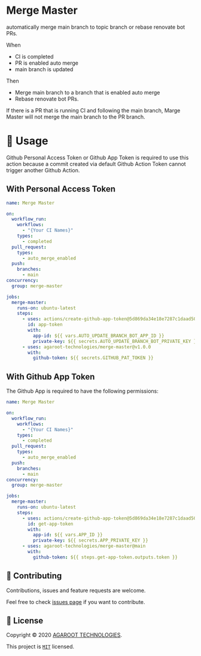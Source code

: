 # Merge Master

automatically merge main branch to topic branch or rebase renovate bot PRs.

When
- CI is completed
- PR is enabled auto merge
- main branch is updated

Then
- Merge main branch to a branch that is enabled auto merge
- Rebase renovate bot PRs.

If there is a PR that is running CI and following the main branch, Marge Master will not merge the main branch to the PR branch.


# 👏 Usage

Github Personal Access Token or Github App Token is required to use this action because a commit created via default Github Action Token cannot trigger another Github Action.

## With Personal Access Token

```yaml
name: Merge Master

on:
  workflow_run:
    workflows:
      - "{Your CI Names}"
    types:
      - completed
  pull_request:
    types:
      - auto_merge_enabled
  push:
    branches:
      - main
concurrency:
  group: merge-master

jobs:
  merge-master:
    runs-on: ubuntu-latest
    steps:
      - uses: actions/create-github-app-token@5d869da34e18e7287c1daad50e0b8ea0f506ce69 # v1.11.0
        id: app-token
        with:
          app-id: ${{ vars.AUTO_UPDATE_BRANCH_BOT_APP_ID }}
          private-key: ${{ secrets.AUTO_UPDATE_BRANCH_BOT_PRIVATE_KEY }}
      - uses: agaroot-technologies/merge-master@v1.0.0
        with:
          github-token: ${{ secrets.GITHUB_PAT_TOKEN }}
```

## With Github App Token

The Github App is required to have the following permissions:


```yaml
name: Merge Master

on:
  workflow_run:
    workflows:
      - "{Your CI Names}"
    types:
      - completed
  pull_request:
    types:
      - auto_merge_enabled
  push:
    branches:
      - main
concurrency:
  group: merge-master

jobs:
  merge-master:
    runs-on: ubuntu-latest
    steps:
      - uses: actions/create-github-app-token@5d869da34e18e7287c1daad50e0b8ea0f506ce69 # v1.11.0
        id: get-app-token
        with:
          app-id: ${{ vars.APP_ID }}
          private-key: ${{ secrets.APP_PRIVATE_KEY }}
      - uses: agaroot-technologies/merge-master@main
        with:
          github-token: ${{ steps.get-app-token.outputs.token }}
```



## 🤝 Contributing

Contributions, issues and feature requests are welcome.

Feel free to check [issues page](https://github.com/agaroot-technologies/merge-master/issues) if you want to contribute.

## 📝 License

Copyright © 2020 [AGAROOT TECHNOLOGIES](https://tech.agaroot.co.jp/).

This project is [```MIT```](https://github.com/agaroot-technologies/merge-master/blob/main/LICENSE) licensed.
